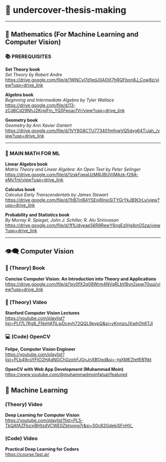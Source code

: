 <h1>📘 undercover-thesis-making</h1>

<hr>

<h2>🧠 Mathematics (For Machine Learning and Computer Vision)</h2>

<h3>📚 PREREQUISITES</h3>

<p>
  <strong>Set Theory book</strong><br>
  <em>Set Theory by Robert Andre</em><br>
  <a href="https://drive.google.com/file/d/1WNCvl7d1edJ0A0lX7hRQFbon8J_Cow8z/view?usp=drive_link">https://drive.google.com/file/d/1WNCvl7d1edJ0A0lX7hRQFbon8J_Cow8z/view?usp=drive_link</a>
</p>

<p>
  <strong>Algebra book</strong><br>
  <em>Beginning and Intermediate Algebra by Tyler Wallace</em><br>
  <a href="https://drive.google.com/file/d/13-zCd6Cd29NhJ2KrpjFm_YQ5FeoacfVr/view?usp=drive_link">https://drive.google.com/file/d/13-zCd6Cd29NhJ2KrpjFm_YQ5FeoacfVr/view?usp=drive_link</a>
</p>

<p>
  <strong>Geometry book</strong><br>
  <em>Geometry by Ann Xavier Gantert</em><br>
  <a href="https://drive.google.com/file/d/1VY8G8CTU773401mfnwVQ5dyg64TjJah_/view?usp=drive_link">https://drive.google.com/file/d/1VY8G8CTU773401mfnwVQ5dyg64TjJah_/view?usp=drive_link</a>
</p>

<hr>

<h3>🧮 MAIN MATH FOR ML</h3>

<p>
  <strong>Linear Algebra book</strong><br>
  <em>Matrix Theory and Linear Algebra: An Open Text by Peter Selinger</em><br>
  <a href="https://drive.google.com/file/d/1zskFqeaUzM8UBUViMAzk-f28A-eMvTnt/view?usp=drive_link">https://drive.google.com/file/d/1zskFqeaUzM8UBUViMAzk-f28A-eMvTnt/view?usp=drive_link</a>
</p>

<p>
  <strong>Calculus book</strong><br>
  <em>Calculus Early Transcendentals by James Stewart</em><br>
  <a href="https://drive.google.com/file/d/1hB7inB4YSEsj6lnioSiTYGrYkJB9OrLy/view?usp=drive_link">https://drive.google.com/file/d/1hB7inB4YSEsj6lnioSiTYGrYkJB9OrLy/view?usp=drive_link</a>
</p>

<p>
  <strong>Probability and Statistics book</strong><br>
  <em>By Murray R. Spiegel, John J. Schiller, R. Alu Srinivasan</em><br>
  <a href="https://drive.google.com/file/d/1f1Lldyeae56R9RewY6ngEzIHgibnO5za/view?usp=drive_link">https://drive.google.com/file/d/1f1Lldyeae56R9RewY6ngEzIHgibnO5za/view?usp=drive_link</a>
</p>

<hr>

<h2>👁️‍🗨️ Computer Vision</h2>

<h3>📖 (Theory) Book</h3>

<p>
  <strong>Concise Computer Vision: An Introduction into Theory and Applications</strong><br>
  <a href="https://drive.google.com/file/d/1xv0fX2q08Wrm4NVqRLbVBvn2spw70uuj/view?usp=drive_link">https://drive.google.com/file/d/1xv0fX2q08Wrm4NVqRLbVBvn2spw70uuj/view?usp=drive_link</a>
</p>

<h3>🎥 (Theory) Video</h3>

<p>
  <strong>Stanford Computer Vision Lectures</strong><br>
  <a href="https://youtube.com/playlist?list=PLf7L7Kg8_FNxHATtLwDceyh72QQL9pvpQ&si=vKnnzoJXwhOh6TJl">https://youtube.com/playlist?list=PLf7L7Kg8_FNxHATtLwDceyh72QQL9pvpQ&si=vKnnzoJXwhOh6TJl</a>
</p>

<h3>💻 (Code) OpenCV</h3>

<p>
  <strong>Felipe, Computer Vision Engineer</strong><br>
  <a href="https://youtube.com/playlist?list=PLb49csYFtO2HAdNGChGzohFJGnJnXBOqd&si=-tgXMEZtefEBTtkt">https://youtube.com/playlist?list=PLb49csYFtO2HAdNGChGzohFJGnJnXBOqd&si=-tgXMEZtefEBTtkt</a>
</p>

<p>
  <strong>OpenCV with Web App Development (Muhammad Moin)</strong><br>
  <a href="https://www.youtube.com/@muhammadmoinfaisal/featured">https://www.youtube.com/@muhammadmoinfaisal/featured</a>
</p>

<h2>🤖 Machine Learning</h2>

<h3>(Theory) Video</h3>

<p>
  <strong>Deep Learning for Computer Vision</strong><br>
  <a href="https://youtube.com/playlist?list=PL5-TkQAfAZFbzxjBHtzdVCWE0Zbhomg7r&si=S0c82GdekiSFnHV_">https://youtube.com/playlist?list=PL5-TkQAfAZFbzxjBHtzdVCWE0Zbhomg7r&si=S0c82GdekiSFnHV_</a>
</p>

<h3>(Code) Video</h3>

<p>
  <strong>Practical Deep Learning for Coders</strong><br>
  <a href="https://course.fast.ai/">https://course.fast.ai/</a>
</p>
